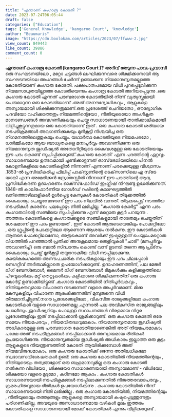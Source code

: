 ```yaml
---
title: "എന്താണ് കംഗാരൂ കോടതി ?"
date: 2023-07-24T06:05:44
draft: false
categories: ["Education"]
tags: ['General Knowledge', 'kangaroo Court', 'knowledge']
author: "Beaumaris"
image: "https://cdn.boolokam.com/articles/2023/07/ffwww-2.jpg"
view_count: 849443
like_count: 39886
comment_count: 0
---
```


**എന്താണ് കംഗാരൂ കോടതി (kangaroo Court )?** **അറിവ് തേടുന്ന പാവം പ്രവാസി** ഒരു സംഘടനയിലോ , മറ്റോ ചട്ടങ്ങൾ ലംഘിക്കുന്നവരെ ശിക്ഷിക്കാനായി ആ സംഘടനയിലെ അംഗങ്ങൾ ചേർന്ന് ഉണ്ടാക്കുന്ന നിയമാനുസൃതമല്ലാത്ത കോടതിയാണ് കംഗാരു കോടതി. പക്ഷപാതപരമായ വിധി പുറപ്പെടുവിക്കുന്ന നിയമസാധുതയില്ലാത്ത കോടതിയെന്നും കംഗാരൂ കോടതി അറിയപ്പെടുന്നു .ഒരു കംഗാരു കോടതി എന്നത് പരമ്പരാഗത കോടതിയിൽ നിന്ന് വ്യത്യസ്തമായി പെരുമാറുന്ന ഒരു കോടതിയാണ് .അത് അനൗദ്യോഗികവും , ആളുകളെ അന്യായമായി ശിക്ഷിക്കുന്നതുമാണ്.ഒരു പ്രദേശത്ത് ചെറിയതോ , ഔദ്യോഗിക പദവിയോ വഹിക്കാത്തതും നിയമത്തിന്റെയോ , നീതിയുടെയോ അംഗീകൃത മാനദണ്ഡങ്ങൾ അവഗണിക്കുകയും ചെയ്തു [](https://cdn.boolokam.com/articles/2023/07/ffwww-2.jpg)സാധാരണയായി താൽക്കാലികമായി വിളിച്ചുകൂട്ടുന്നതുമായ ഒരു കോടതിയാണ് ഇത് . ഒരു കംഗാരു കോടതി ശരിയായ നടപടിക്രമങ്ങൾ അവഗണിക്കുകയും മുൻകൂട്ടി നിശ്ചയിച്ച ഒരു നിഗമനത്തിലെത്തുകയും ചെയ്യും. യഥാർത്ഥ കോടതിയുടെ നിയമപരമോ , ധാർമ്മികമോ ആയ ബാധ്യതകളെ മനഃപൂർവ്വം അവഗണിക്കുന്ന ഒരു നിയമാനുസൃത ജുഡീഷ്യൽ അതോറിറ്റിയുടെ കൈവശമുള്ള ഒരു കോടതിയേയും ഈ പദം കൊണ്ട് സൂചിപ്പിക്കാറുണ്ട്.'കംഗാരു കോടതി' എന്ന പദത്തിന്റെ ഏറ്റവും സാധാരണമായ ഉത്ഭവമായി ചൂണ്ടിക്കാട്ടുന്നത് ഓസ്‌ട്രേലിയയിലെ പീനൽ കോളനികളിലെ കോടതികളിൽ നിന്നാണ് എന്നാണ് പരക്കെയുള്ള വിശ്വാസം .1853-ൽ പ്രസിദ്ധീകരിച്ച ഫിലിപ്പ് പാക്‌സ്റ്റണിന്റെ ടെക്‌സാസിലെ എ സ്‌ട്രേ യാങ്കി എന്ന അമേരിക്കൻ സ്രോതസ്സിൽ നിന്നാണ് ഈ പദത്തിന്റെ ആദ്യ പ്രസിദ്ധീകരണ ഉദാഹരണം ഓക്‌സ്‌ഫോർഡ് ഇംഗ്ലീഷ് നിഘണ്ടു ഉദ്ധരിക്കുന്നത്. 1848-ൽ കാലിഫോർണിയ ഗോൾഡ് റഷിന്റെ കാലഘട്ടത്തിൽ ഖനിത്തൊഴിലാളികൾ ഉൾപ്പെട്ട കേസുകൾ കോടതികൾ തിടുക്കത്തിൽ കൈകാര്യം ചെയ്യുമ്പോഴാണ് ഈ പദം നിലവിൽ വന്നത്. തിടുക്കപ്പെട്ട് നടത്തിയ നടപടികൾ കാരണം പലപ്പോഴും നീതി ലഭിച്ചില്ല. "കംഗാരു കോർട്ട്" എന്ന പദം കംഗാരുവിന്റെ സഞ്ചിയെ സൂചിപ്പിക്കുന്നു എന്ന് മറ്റൊരു കൂട്ടർ പറയുന്നു . അത്തരം കോടതികളെ കംഗാരുക്കളുടെ സഞ്ചികളുമായി താരതമ്യം ചെയ്തതിന് ശേഷമാണ് ഈ പദം ഉണ്ടായത് . ഇത് കോടതി ആരുടെയെങ്കിലും പോക്കറ്റിലോ , ഒരു ഗ്രൂപ്പിന്റെ പോക്കറ്റിലോ ആണെന്ന ആശയം നൽകുന്നു. ഈ കോടതികൾ ആരുടെ പോക്കറ്റിലാണോ, അതുകൊണ്ട് അവർക്ക് ഇഷ്ടമുള്ളത് ചെയ്യാം.മറ്റൊരു വിധത്തിൽ പറഞ്ഞാൽ പ്രതിക്ക് അനുകൂലമായ തെളിവുകൾ "ചാടി" (മനപ്പൂർവ്വം അവഗണിച്ച്) ഒരു ബദൽ സിദ്ധാന്തം കൊണ്ട് വന്ന് ഉടനടി തന്നെ ആ പ്രശ്‌നം കൈകാര്യം ചെയ്ത് മൂൻകൂട്ടി തയ്യാറാക്കിയ വിധി നടപ്പിലാക്കുന്നു. കായികരംഗത്തെ അനൗപചാരിക നടപടികളായും ഈ പദം ചിലപ്പോൾ നെഗറ്റീവ് അർത്ഥമില്ലാതെ ഉപയോഗിക്കാറുണ്ട്. ഉദാഹരണത്തിന്, പല മേജർ ലീഗ് ബേസ്ബോൾ, മൈനർ ലീഗ് ബേസ്ബോൾ ടീമുകൾക്കും കളിക്കളത്തിലെ പിഴവുകൾക്കും മറ്റ് തെറ്റുകൾക്കും കളിക്കാരെ ശിക്ഷിക്കുന്നതിന് ഒരു കംഗാരു കോർട്ട് ഉണ്ടാക്കിയിട്ടുണ്ട് .കംഗാരു കോടതിയിൽ നീതിപൂർവകവും , നീതിയുക്തവുമായ വിചാരണ നടക്കുന്നത് വളരെ അപൂർവമാണ്. മിക്ക കേസുകളിലും വിചാരണ ആരംഭിക്കുന്നതിന് മുമ്പുതന്നെ വിധി തീരുമാനിച്ചിട്ടുണ്ട്.നഗര പ്രദേശങ്ങളിലോ , വികസിത രാജ്യങ്ങളിലോ കംഗാരു കോടതികൾ വളരെ സാധാരണമല്ല .എന്നാൽ പല അവികസിത രാജ്യങ്ങളിലും പോലീസും ,ജുഡീഷ്യറിയും പോലുള്ള സ്ഥാപനങ്ങൾ വിരളമായ വിദൂര പ്രദേശങ്ങളിലും ഇത് നടപ്പിലാക്കാൻ ശ്രമിക്കാറുണ്ട്. ഒരു കംഗാരു കോടതി ഒരേ സമയം നിയമപരവും , നിയമവിരുദ്ധവുമാകാം. നിയമാനുസൃതമായ ജുഡീഷ്യൽ അധികാരമുള്ള ഒരു പരമ്പരാഗത കോടതിയാണെങ്കിൽ അത് നിയമപരമാകാം പക്ഷേ അത് നടപടിക്രമങ്ങൾ നടപ്പിലാക്കാൻ അന്യായമായ രീതികൾ ഉപയോഗിക്കുന്നു. നിയമാനുസൃതമായ ജുഡീഷ്യൽ അധികാരം ഇല്ലാത്ത ഒരു കൂട്ടം ആളുകളുടെ നിയന്ത്രണത്തിൽ കോടതി ആയിരിക്കുമ്പോൾ അത് നിയമവിരുദ്ധമാകാം. ഒരു കംഗാരു കോടതിക്ക് ഒന്നോ അതിലധികമോ സ്വഭാവസവിശേഷതകൾ ഉണ്ട്: ഒരു കംഗാരു കോടതിയിൽ നിയമത്തിന്റെയും , നീതിയുടെയും തത്വങ്ങളോട് ഒരു ബഹുമാനവുമില്ല ഒരു കംഗാരു കോടതി നൽകുന്ന വിധിയോ , ശിക്ഷയോ സാധാരണയായി അന്യായമാണ് - വിധിയോ , ശിക്ഷയോ വളരെ മൃദുമോ , കഠിനമോ ആകാം . കംഗാരു കോടതികൾ സാധാരണയായി നടപടിക്രമങ്ങൾ നടപ്പിലാക്കുന്നതിൽ നിരുത്തരവാദപരവും , ക്രമരഹിതവുമായ രീതികൾ ഉപയോഗിക്കുന്നു . കംഗാരു കോടതിയിൽ നിന്ന് സാധാരണയായി നീതി ലഭിക്കില്ല . ഒരു കംഗാരു കോടതിയിൽ, നിയമത്തിന്റെയും , നീതിയുടെയും തത്ത്വങ്ങളും ആളുകളെ അന്യായമായി കഷ്ടപ്പെടുത്തുന്നതും പരിഗണിക്കില്ല. അവയുടെ അസാധാരണമായ വഴികൾ മൂലം ഇത്തരം കോടതികളെ സാധാരണയായി മോക്ക് കോടതികൾ എന്നും വിളിക്കാറുണ്ട് .
